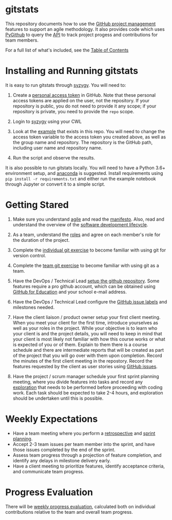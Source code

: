 # gitstats

This repository documents how to use the [GitHub project management](https://github.com/features/project-management) features to support an agile methodology.  It also provides code which uses [PyGithub](https://pygithub.readthedocs.io/en/latest/introduction.html) to query the [API](https://docs.github.com/en/rest) to track project progess and contributions for team members.

For a full list of what's included, see the [Table of Contents](./docs/technical/contents.md)

# Installing and Running gitstats

It is easy to run gitstats through [syzygy](https://ubc.syzygy.ca). You will need to:

1. Create a [personal access token](https://github.com/settings/tokens) in GitHub.  Note that these personal access tokens are applied on the user, not the repository.  If your repository is public, you do not need to provide it any scope; if your repository is private, you need to provide the `repo` scope.

1. Login to [syzygy](https://ubc.syzygy.ca) using your CWL

1. Look at the [example](./docs/examples/gitstats.ipynb) that exists in this repo.  You will need to change the access token variable to the access token you created above, as well as the group name and repository.  The repository is the GitHub path, including user name and repository name.

1. Run the script and observe the results.

It is also possible to run gitstats locally.  You will need to have a Python 3.6+ environment setup, and [anaconda](https://www.anaconda.com/products/individual) is suggested.  Install requirements using `pip install -r requirements.txt` and either run the example notebook through Jupyter or convert it to a simple script.

# Getting Stared

1) Make sure you understand [agile](./docs/technical/agile.md) and read the [manifesto](./docs/technical/agile_manifesto.md).  Also, read and understand the overview of the [software development lifecycle](./docs/technical/lifecycle.md).

1) As a team, understand the [roles](./docs/technical/roles.md) and agree on each member's role for the duration of the project.

1) Complete the [individual git exercise](https://people.ok.ubc.ca/bowenhui/499/gitex_indiv.html) to become familiar with using git for version control.

1) Complete the [team git exercise](https://people.ok.ubc.ca/bowenhui/499/gitex_team.html) to become familiar with using git as a team.

1) Have the DevOps / Technical Lead [setup the github repository](./docs/technical/git_basics.md).  Some features require a pro github account, which can be obtained using [GitHub for Education](https://education.github.com/pack) and your school e-mail address.

1) Have the DevOps / Technical Lead configure the [GitHub issue labels](./docs/technical/issues.md) and milestones needed.

1) Have the client liaison / product owner setup your first client meeting.  When you meet your client for the first time, introduce yourselves as well as your roles in the project. While your objective is to learn who your client is and the project details, you will need to keep in mind that your client is most likely not familiar with how this course works or what is expected of you or of them. Explain to them there is a course schedule and there are intermediate reports that will be created as part of the project that you will go over with them upon completion. Record the minutes of the first client meeting in the repostory.  Record the features requested by the client as user stories using [GitHub issues](./docs/technical/issues.md).

1) Have the project / scrum manager schedule your first sprint planning meeting, where you divide features into tasks and record any [exploration](./docs/technical/issues.md) that needs to be performed before proceeding with coding work.  Each task should be expected to take 2-4 hours, and exploration should be undertaken until this is possible.

# Weekly Expectations

- Have a team meeting where you perform a [retrospective](./docs/technical/retrospective.md) and [sprint planning](./docs/technical/planning.md).
- Accept 2-3 team issues per team member into the sprint, and have those issues completed by the end of the sprint.
- Assess team progress through a projection of feature completion, and identify any delays in milestone delivery early.
- Have a client meeting to prioritize features, identify acceptance criteria, and communicate team progress.

# Progress Evaluation

There will be [weekly progress evaluation](./docs/technical/evaluation.md), calculated both on individual contributions relative to the team and overall team progress.
